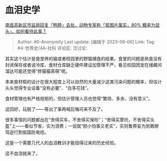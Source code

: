 # 血泪史学
[南昌高新区市监局回复「鸭脖」去处，动物专家称「若图片属实，80% 概率为鼠头」，如何看待此事？](https://www.zhihu.com/question/604847299/answer/3061977316)

> Author: #0-Anonymity
> Last update: [编辑于 2023-06-06]
> Link:
> Tag: #4-世界史/4A-社科
> 评论区:
> 泛讨论:

其实这个估计是食堂养的猫或者校园里的野猫捕食的结果。食堂的问题是熟食没有封闭保存或者说冷库、食材仓库缺乏硬件建设加管理不严，看见校园团宠在储藏间溜达可能还觉得“胖猫猫真萌”呢。

本来食材柜的设计在很大程度上可以自然的大量减少这类污染问题的概率，但估计头头觉得专业设备“没有必要”、“白多花钱”。

食材管理也有严格规矩的，但估计管理人员也觉得“繁琐、多余、没有意义”。

这回好，玩脱了——等出了事再喊后悔可来不及了。

很多事情的问题都出在“舍得买车，不舍得买保险“；“舍得买摩托，不舍得买头盔”上——看似节省，实为浪费；一说就“胆小怕事又老实”，实则鲁莽妄为到敢醉驾逆行割偷国防电缆。

这是一个需要几代人的血泪教训才能扭得过来的历史经验。

这不血泪就来了。
